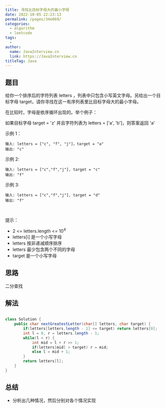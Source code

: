```yaml
---
title: 寻找比目标字母大的最小字母
date: 2022-10-05 22:23:13
permalink: /pages/34e069/
categories:
  - algorithm
  - leetcode
tags:
  - 
author: 
  name: JavaInterview.cn
  link: https://JavaInterview.cn
titleTag: Java
---
```


## 题目

给你一个排序后的字符列表 letters ，列表中只包含小写英文字母。另给出一个目标字母 target，请你寻找在这一有序列表里比目标字母大的最小字母。

在比较时，字母是依序循环出现的。举个例子：

如果目标字母 target = 'z' 并且字符列表为 letters = ['a', 'b']，则答案返回 'a'
 

示例 1：

    输入: letters = ["c", "f", "j"]，target = "a"
    输出: "c"
示例 2:

    输入: letters = ["c","f","j"], target = "c"
    输出: "f"
示例 3:

    输入: letters = ["c","f","j"], target = "d"
    输出: "f"
 

提示：

- 2 <= letters.length <= 10<sup>4</sup>
- letters[i] 是一个小写字母
- letters 按非递减顺序排序
- letters 最少包含两个不同的字母
- target 是一个小写字母


## 思路

二分查找

## 解法
```java

class Solution {
    public char nextGreatestLetter(char[] letters, char target) {
        if(letters[letters.length - 1] <= target) return letters[0];
        int l = 0, r = letters.length - 1;
        while(l < r) {
            int mid = l + r >> 1;
            if(letters[mid] > target) r = mid;
            else l = mid + 1;
        }
        return letters[l];
    }
}
```

## 总结

- 分析出几种情况，然后分别对各个情况实现 
